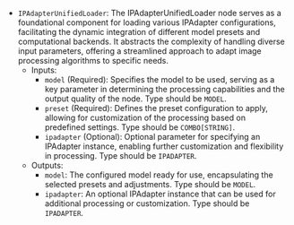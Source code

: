 - `IPAdapterUnifiedLoader`: The IPAdapterUnifiedLoader node serves as a foundational component for loading various IPAdapter configurations, facilitating the dynamic integration of different model presets and computational backends. It abstracts the complexity of handling diverse input parameters, offering a streamlined approach to adapt image processing algorithms to specific needs.
    - Inputs:
        - `model` (Required): Specifies the model to be used, serving as a key parameter in determining the processing capabilities and the output quality of the node. Type should be `MODEL`.
        - `preset` (Required): Defines the preset configuration to apply, allowing for customization of the processing based on predefined settings. Type should be `COMBO[STRING]`.
        - `ipadapter` (Optional): Optional parameter for specifying an IPAdapter instance, enabling further customization and flexibility in processing. Type should be `IPADAPTER`.
    - Outputs:
        - `model`: The configured model ready for use, encapsulating the selected presets and adjustments. Type should be `MODEL`.
        - `ipadapter`: An optional IPAdapter instance that can be used for additional processing or customization. Type should be `IPADAPTER`.
